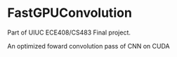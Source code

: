 # FastGPUConvolution

Part of UIUC ECE408/CS483 Final project.


An optimized foward convolution pass of CNN on CUDA
